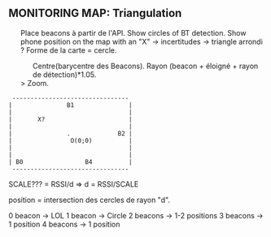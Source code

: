## MONITORING MAP: Triangulation
<ul>Place beacons à partir de l'API.
Show circles of BT detection.
Show phone position on the map with an "X" -> incertitudes -> triangle arrondi ?
Forme de la carte = cercle.
<ul>Centre(barycentre des Beacons).
Rayon (beacon + éloigné + rayon de détection)*1.05.</ul>
> Zoom.</ul>

```
 --------------------------------
|               B1               |
|                                |
|       X?                       |
|                                |
|               .             B2 |
|                O(0;0)          |
|                                |
|                                |
| B0                 B4          |
 --------------------------------
```

SCALE??? = RSSI/d
=> d = RSSI/SCALE

position = intersection des cercles de rayon "d".

0 beacon -> LOL
1 beacon -> Circle
2 beacons -> 1-2 positions
3 beacons -> 1 position
4 beacons -> 1 position
